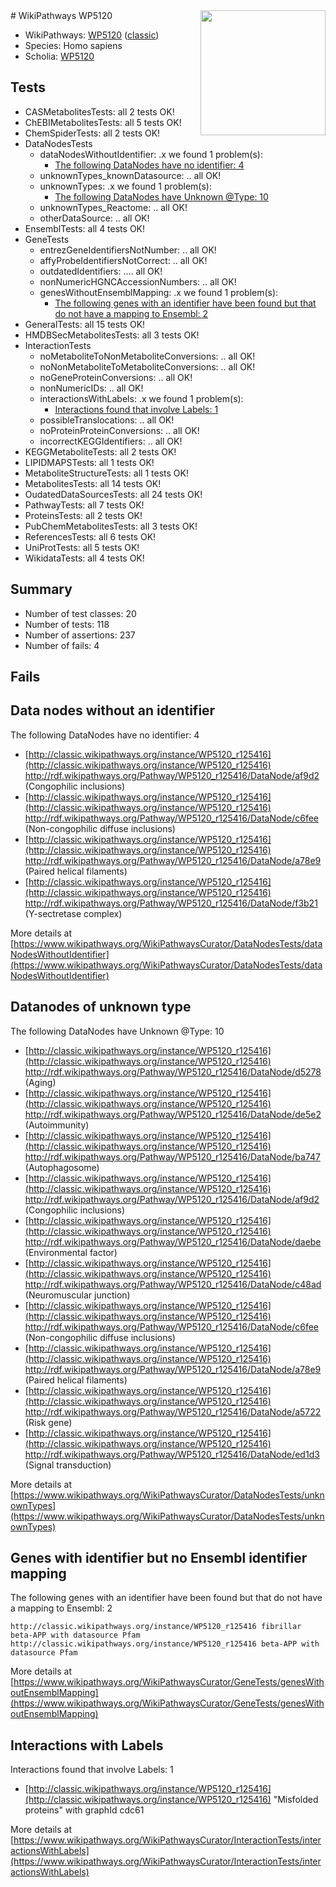 <img style="float: right; width: 200px" src="https://upload.wikimedia.org/wikipedia/commons/thumb/8/83/Wplogo_with_text_500.png/640px-Wplogo_with_text_500.png" />
# WikiPathways WP5120

* WikiPathways: [WP5120](https://wikipathways.org/pathways/WP5120) ([classic](https://classic.wikipathways.org/instance/WP5120))
* Species: Homo sapiens
* Scholia: [WP5120](https://scholia.toolforge.org/wikipathways/WP5120)
## Tests
* CASMetabolitesTests: all 2 tests OK!
* ChEBIMetabolitesTests: all 5 tests OK!
* ChemSpiderTests: all 2 tests OK!
* DataNodesTests
    * dataNodesWithoutIdentifier: .x we found 1 problem(s):
        * [The following DataNodes have no identifier: 4](#d2d32fa3)
    * unknownTypes_knownDatasource: .. all OK!
    * unknownTypes: .x we found 1 problem(s):
        * [The following DataNodes have Unknown @Type: 10](#ef950831)
    * unknownTypes_Reactome: .. all OK!
    * otherDataSource: .. all OK!
* EnsemblTests: all 4 tests OK!
* GeneTests
    * entrezGeneIdentifiersNotNumber: .. all OK!
    * affyProbeIdentifiersNotCorrect: .. all OK!
    * outdatedIdentifiers: .... all OK!
    * nonNumericHGNCAccessionNumbers: .. all OK!
    * genesWithoutEnsemblMapping: .x we found 1 problem(s):
        * [The following genes with an identifier have been found but that do not have a mapping to Ensembl: 2](#40286d84)
* GeneralTests: all 15 tests OK!
* HMDBSecMetabolitesTests: all 3 tests OK!
* InteractionTests
    * noMetaboliteToNonMetaboliteConversions: .. all OK!
    * noNonMetaboliteToMetaboliteConversions: .. all OK!
    * noGeneProteinConversions: .. all OK!
    * nonNumericIDs: .. all OK!
    * interactionsWithLabels: .x we found 1 problem(s):
        * [Interactions found that involve Labels: 1](#630d2678)
    * possibleTranslocations: .. all OK!
    * noProteinProteinConversions: .. all OK!
    * incorrectKEGGIdentifiers: .. all OK!
* KEGGMetaboliteTests: all 2 tests OK!
* LIPIDMAPSTests: all 1 tests OK!
* MetaboliteStructureTests: all 1 tests OK!
* MetabolitesTests: all 14 tests OK!
* OudatedDataSourcesTests: all 24 tests OK!
* PathwayTests: all 7 tests OK!
* ProteinsTests: all 2 tests OK!
* PubChemMetabolitesTests: all 3 tests OK!
* ReferencesTests: all 6 tests OK!
* UniProtTests: all 5 tests OK!
* WikidataTests: all 4 tests OK!


## Summary

* Number of test classes: 20
* Number of tests: 118
* Number of assertions: 237
* Number of fails: 4

## Fails

<a name="d2d32fa3" />

## Data nodes without an identifier

The following DataNodes have no identifier: 4

* [http://classic.wikipathways.org/instance/WP5120_r125416](http://classic.wikipathways.org/instance/WP5120_r125416) http://rdf.wikipathways.org/Pathway/WP5120_r125416/DataNode/af9d2 (Congophilic inclusions)
* [http://classic.wikipathways.org/instance/WP5120_r125416](http://classic.wikipathways.org/instance/WP5120_r125416) http://rdf.wikipathways.org/Pathway/WP5120_r125416/DataNode/c6fee (Non-congophilic diffuse inclusions)
* [http://classic.wikipathways.org/instance/WP5120_r125416](http://classic.wikipathways.org/instance/WP5120_r125416) http://rdf.wikipathways.org/Pathway/WP5120_r125416/DataNode/a78e9 (Paired helical filaments)
* [http://classic.wikipathways.org/instance/WP5120_r125416](http://classic.wikipathways.org/instance/WP5120_r125416) http://rdf.wikipathways.org/Pathway/WP5120_r125416/DataNode/f3b21 (Y-sectretase complex)


More details at [https://www.wikipathways.org/WikiPathwaysCurator/DataNodesTests/dataNodesWithoutIdentifier](https://www.wikipathways.org/WikiPathwaysCurator/DataNodesTests/dataNodesWithoutIdentifier)

<a name="ef950831" />

## Datanodes of unknown type

The following DataNodes have Unknown @Type: 10

* [http://classic.wikipathways.org/instance/WP5120_r125416](http://classic.wikipathways.org/instance/WP5120_r125416) http://rdf.wikipathways.org/Pathway/WP5120_r125416/DataNode/d5278 (Aging)
* [http://classic.wikipathways.org/instance/WP5120_r125416](http://classic.wikipathways.org/instance/WP5120_r125416) http://rdf.wikipathways.org/Pathway/WP5120_r125416/DataNode/de5e2 (Autoimmunity)
* [http://classic.wikipathways.org/instance/WP5120_r125416](http://classic.wikipathways.org/instance/WP5120_r125416) http://rdf.wikipathways.org/Pathway/WP5120_r125416/DataNode/ba747 (Autophagosome)
* [http://classic.wikipathways.org/instance/WP5120_r125416](http://classic.wikipathways.org/instance/WP5120_r125416) http://rdf.wikipathways.org/Pathway/WP5120_r125416/DataNode/af9d2 (Congophilic inclusions)
* [http://classic.wikipathways.org/instance/WP5120_r125416](http://classic.wikipathways.org/instance/WP5120_r125416) http://rdf.wikipathways.org/Pathway/WP5120_r125416/DataNode/daebe (Environmental factor)
* [http://classic.wikipathways.org/instance/WP5120_r125416](http://classic.wikipathways.org/instance/WP5120_r125416) http://rdf.wikipathways.org/Pathway/WP5120_r125416/DataNode/c48ad (Neuromuscular 
junction)
* [http://classic.wikipathways.org/instance/WP5120_r125416](http://classic.wikipathways.org/instance/WP5120_r125416) http://rdf.wikipathways.org/Pathway/WP5120_r125416/DataNode/c6fee (Non-congophilic diffuse inclusions)
* [http://classic.wikipathways.org/instance/WP5120_r125416](http://classic.wikipathways.org/instance/WP5120_r125416) http://rdf.wikipathways.org/Pathway/WP5120_r125416/DataNode/a78e9 (Paired helical filaments)
* [http://classic.wikipathways.org/instance/WP5120_r125416](http://classic.wikipathways.org/instance/WP5120_r125416) http://rdf.wikipathways.org/Pathway/WP5120_r125416/DataNode/a5722 (Risk gene)
* [http://classic.wikipathways.org/instance/WP5120_r125416](http://classic.wikipathways.org/instance/WP5120_r125416) http://rdf.wikipathways.org/Pathway/WP5120_r125416/DataNode/ed1d3 (Signal transduction)


More details at [https://www.wikipathways.org/WikiPathwaysCurator/DataNodesTests/unknownTypes](https://www.wikipathways.org/WikiPathwaysCurator/DataNodesTests/unknownTypes)

<a name="40286d84" />

## Genes with identifier but no Ensembl identifier mapping

The following genes with an identifier have been found but that do not have a mapping to Ensembl: 2
```
http://classic.wikipathways.org/instance/WP5120_r125416 fibrillar beta-APP with datasource Pfam
http://classic.wikipathways.org/instance/WP5120_r125416 beta-APP with datasource Pfam
```

More details at [https://www.wikipathways.org/WikiPathwaysCurator/GeneTests/genesWithoutEnsemblMapping](https://www.wikipathways.org/WikiPathwaysCurator/GeneTests/genesWithoutEnsemblMapping)

<a name="630d2678" />

## Interactions with Labels

Interactions found that involve Labels: 1

* [http://classic.wikipathways.org/instance/WP5120_r125416](http://classic.wikipathways.org/instance/WP5120_r125416) "Misfolded
proteins" with graphId cdc61


More details at [https://www.wikipathways.org/WikiPathwaysCurator/InteractionTests/interactionsWithLabels](https://www.wikipathways.org/WikiPathwaysCurator/InteractionTests/interactionsWithLabels)

